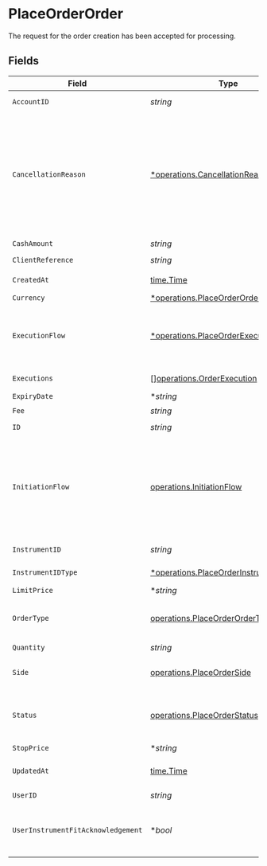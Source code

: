 # PlaceOrderOrder

The request for the order creation has been accepted for processing.


## Fields

| Field                                                                                                                                                                                                                                                          | Type                                                                                                                                                                                                                                                           | Required                                                                                                                                                                                                                                                       | Description                                                                                                                                                                                                                                                    |
| -------------------------------------------------------------------------------------------------------------------------------------------------------------------------------------------------------------------------------------------------------------- | -------------------------------------------------------------------------------------------------------------------------------------------------------------------------------------------------------------------------------------------------------------- | -------------------------------------------------------------------------------------------------------------------------------------------------------------------------------------------------------------------------------------------------------------- | -------------------------------------------------------------------------------------------------------------------------------------------------------------------------------------------------------------------------------------------------------------- |
| `AccountID`                                                                                                                                                                                                                                                    | *string*                                                                                                                                                                                                                                                       | :heavy_check_mark:                                                                                                                                                                                                                                             | The ID of the account that owns the order                                                                                                                                                                                                                      |
| `CancellationReason`                                                                                                                                                                                                                                           | [*operations.CancellationReason](../../../pkg/models/operations/cancellationreason.md)                                                                                                                                                                         | :heavy_minus_sign:                                                                                                                                                                                                                                             | Reason for Order cancellation. The field is present in case the Order has a status of CANCELLED.<br/>* CANCELLED_BY_CLIENT - <br/>* CANCELLED_BY_UPVEST_OPERATIONS - <br/>* CANCELLED_BY_TRADING_PARTNER - <br/>* CANCELLED_BY_UPVEST_PLATFORM -               |
| `CashAmount`                                                                                                                                                                                                                                                   | *string*                                                                                                                                                                                                                                                       | :heavy_check_mark:                                                                                                                                                                                                                                             | N/A                                                                                                                                                                                                                                                            |
| `ClientReference`                                                                                                                                                                                                                                              | *string*                                                                                                                                                                                                                                                       | :heavy_check_mark:                                                                                                                                                                                                                                             | An ID provided by the client                                                                                                                                                                                                                                   |
| `CreatedAt`                                                                                                                                                                                                                                                    | [time.Time](https://pkg.go.dev/time#Time)                                                                                                                                                                                                                      | :heavy_check_mark:                                                                                                                                                                                                                                             | Date and time when the resource was created. [RFC 3339-5](https://datatracker.ietf.org/doc/html/rfc3339#section-5.6), [ISO8601 UTC](https://www.iso.org/iso-8601-date-and-time-format.html)                                                                    |
| `Currency`                                                                                                                                                                                                                                                     | [*operations.PlaceOrderOrdersCurrency](../../../pkg/models/operations/placeorderorderscurrency.md)                                                                                                                                                             | :heavy_minus_sign:                                                                                                                                                                                                                                             | N/A                                                                                                                                                                                                                                                            |
| `ExecutionFlow`                                                                                                                                                                                                                                                | [*operations.PlaceOrderExecutionFlow](../../../pkg/models/operations/placeorderexecutionflow.md)                                                                                                                                                               | :heavy_minus_sign:                                                                                                                                                                                                                                             | Execution flow that the order processing goes through. If no value is specified, the default value is assumed - `STRAIGHT_THROUGH`.<br/>* STRAIGHT_THROUGH - <br/>* BLOCK -                                                                                    |
| `Executions`                                                                                                                                                                                                                                                   | [][operations.OrderExecution](../../../pkg/models/operations/orderexecution.md)                                                                                                                                                                                | :heavy_check_mark:                                                                                                                                                                                                                                             | Order executions associated with this order                                                                                                                                                                                                                    |
| `ExpiryDate`                                                                                                                                                                                                                                                   | **string*                                                                                                                                                                                                                                                      | :heavy_minus_sign:                                                                                                                                                                                                                                             | N/A                                                                                                                                                                                                                                                            |
| `Fee`                                                                                                                                                                                                                                                          | *string*                                                                                                                                                                                                                                                       | :heavy_check_mark:                                                                                                                                                                                                                                             | N/A                                                                                                                                                                                                                                                            |
| `ID`                                                                                                                                                                                                                                                           | *string*                                                                                                                                                                                                                                                       | :heavy_check_mark:                                                                                                                                                                                                                                             | N/A                                                                                                                                                                                                                                                            |
| `InitiationFlow`                                                                                                                                                                                                                                               | [operations.InitiationFlow](../../../pkg/models/operations/initiationflow.md)                                                                                                                                                                                  | :heavy_check_mark:                                                                                                                                                                                                                                             | Initiation flow used during order creation, i.e. what triggered the order.<br/>* API - <br/>* PORTFOLIO - <br/>* CASH_DIVIDEND_REINVESTMENT - <br/>* PORTFOLIO_REBALANCING - <br/>* SELL_TO_COVER_FEES - <br/>* SELL_TO_COVER_TAXES - <br/>* ACCOUNT_LIQUIDATION - <br/>* UPVEST_OPERATIONS -  |
| `InstrumentID`                                                                                                                                                                                                                                                 | *string*                                                                                                                                                                                                                                                       | :heavy_check_mark:                                                                                                                                                                                                                                             | International securities identification number defined by [ISO 6166](https://en.wikipedia.org/wiki/International_Securities_Identification_Number).                                                                                                            |
| `InstrumentIDType`                                                                                                                                                                                                                                             | [*operations.PlaceOrderInstrumentIDType](../../../pkg/models/operations/placeorderinstrumentidtype.md)                                                                                                                                                         | :heavy_minus_sign:                                                                                                                                                                                                                                             | The type of the ID used in the request.<br/>* ISIN -                                                                                                                                                                                                           |
| `LimitPrice`                                                                                                                                                                                                                                                   | **string*                                                                                                                                                                                                                                                      | :heavy_minus_sign:                                                                                                                                                                                                                                             | N/A                                                                                                                                                                                                                                                            |
| `OrderType`                                                                                                                                                                                                                                                    | [operations.PlaceOrderOrderType](../../../pkg/models/operations/placeorderordertype.md)                                                                                                                                                                        | :heavy_check_mark:                                                                                                                                                                                                                                             | Type of the order.<br/>* MARKET - <br/>* LIMIT - <br/>* STOP -                                                                                                                                                                                                 |
| `Quantity`                                                                                                                                                                                                                                                     | *string*                                                                                                                                                                                                                                                       | :heavy_check_mark:                                                                                                                                                                                                                                             | N/A                                                                                                                                                                                                                                                            |
| `Side`                                                                                                                                                                                                                                                         | [operations.PlaceOrderSide](../../../pkg/models/operations/placeorderside.md)                                                                                                                                                                                  | :heavy_check_mark:                                                                                                                                                                                                                                             | Side of the order.<br/>* BUY - <br/>* SELL -                                                                                                                                                                                                                   |
| `Status`                                                                                                                                                                                                                                                       | [operations.PlaceOrderStatus](../../../pkg/models/operations/placeorderstatus.md)                                                                                                                                                                              | :heavy_check_mark:                                                                                                                                                                                                                                             | The execution status of the order.<br/>* NEW - <br/>* PROCESSING - <br/>* FILLED - <br/>* CANCELLED -                                                                                                                                                          |
| `StopPrice`                                                                                                                                                                                                                                                    | **string*                                                                                                                                                                                                                                                      | :heavy_minus_sign:                                                                                                                                                                                                                                             | N/A                                                                                                                                                                                                                                                            |
| `UpdatedAt`                                                                                                                                                                                                                                                    | [time.Time](https://pkg.go.dev/time#Time)                                                                                                                                                                                                                      | :heavy_check_mark:                                                                                                                                                                                                                                             | Date and time when the resource was last updated. [RFC 3339-5](https://datatracker.ietf.org/doc/html/rfc3339#section-5.6), [ISO8601 UTC](https://www.iso.org/iso-8601-date-and-time-format.html)                                                               |
| `UserID`                                                                                                                                                                                                                                                       | *string*                                                                                                                                                                                                                                                       | :heavy_check_mark:                                                                                                                                                                                                                                             | The ID of the user                                                                                                                                                                                                                                             |
| `UserInstrumentFitAcknowledgement`                                                                                                                                                                                                                             | **bool*                                                                                                                                                                                                                                                        | :heavy_minus_sign:                                                                                                                                                                                                                                             | Only applicable if the user has failed the instrument fit check for the instrument type being ordered. True if the user has acknowledged their willingness to trade.                                                                                           |